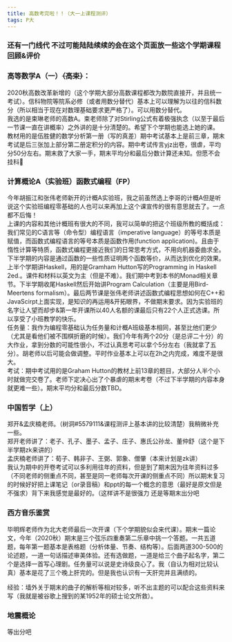 ```yaml
---
title: 高数考完啦！！（大一上课程测评）
tags: P大
---
```


### 还有一门线代 不过可能陆陆续续的会在这个页面放一些这个学期课程回顾&评价  

<!--more-->


### 高等数学A（一）~~（高束）~~：
2020秋高数改革新增的（这个学期大部分高数课程都改为数院直接开，并且统一考试）。信科物院等院系必修（或者用数分替代）基本上可以理解为以往的信科数分（所以相当于现在对数理基础要求更严格了）。可以用数分替代。  
我选的是束琳老师的高数A。束老师除了对Stirling公式有着极强执念（以至于最后一节课一直在讲概率）之外讲的是十分清楚的。希望下个学期也能选上她的课。  
教材用的是伍胜健的数学分析第一册（写的真差）期中考试基本上是前三章，期末考试是后三张加上部分第二册定积分的内容。期中考试传言yjz出卷，很虐，平均分50分左右。期末救了大家一手，期末平均分和最后分数计算还未知。但愿不会挂科🙏

### 计算概论A（实验班）函数式编程（FP）
今年胡振江和张伟老师新开的计概A实验班，我之前虽然选上李哥的计概A但是听说这个实验班编程零基础的人也可以来再加上这个课宣传的很有意思就去了。一点都不后悔！  
上课的内容和其他计概班有很大的不同，我可以简单的把这个班级所教的概括成：我们常见的C语言等（命令型）编程语言（imperative language）的等号本质是赋值，而函数式编程语言的等号本质是函数作用(function application)。且由于惰性计算等特质，函数式编程更接近我们的日常思考方式，不用向机器委曲求全。下半学期的内容是通过函数的一些性质证明两个函数等价，从而达到优化的效果。  
上半个学期讲Haskell，用的是Gramham Hutton写的Programming in Haskell 2ed.。课件和材料以英文为主（但是不难）。我们期中考到本书的Monad相关章节。下半学期收尾Haskell然后开始讲Program Calculation（主要是用Bird-Meertens formalism）。最后两节课是张伟老师讲述函数式编程思想如何在C++和JavaScirpt上面实现，是知识的再运用&开拓眼界，不做期末要求。因为实验班的名字让人望而却步&第一年开课所以40人名额的课最后只有22个人正式选课。所以享受了小班教学的快乐。  
任务量：我作为编程零基础认为任务量和计概A班级基本相同，甚至比他们更少（尤其是看他们被不围棋折磨的时候）。我们今年有两个20分（是总评二十分）的大作业，拿到分数的可能性很小，不过认真思考可以拿个5分左右（我就拿了五分）。胡老师以后可能会做调整。平时作业基本上可以在2h之内完成，难度不是很大。  
考试：期中考试用的是Graham Hutton的教材上前13章的题目，大部分人半个小时就做完交卷了。老师下定决心出了个暴虐的期末考卷（不过下半学期的内容本身就更难一些）。期末平均分和最后分数TBD。  

### 中国哲学（上）  
郑开&孟庆楠老师。（树洞#5579111&课程测评上基本讲的比较清楚）我稍微补充一些。  
郑开老师讲了：老子、孔子、墨子、孟子、庄子、惠氏公孙龙、董仲舒（这个是下半学期zk来讲的）  
孟庆楠老师讲了：荀子、韩非子、王弼、郭象、僧肇（本来计划是zk讲）  
我认为期中的开卷考试可以多利用往年的资料，但是到了期末因为往年资料过多（不同老师的侧重点不同，甚至是同一老师每次开课的侧重点不同）所以期末复习的时候好好把上课笔记（or录音稿）和ppt的每一个概念的意思（最好是原文但是不强求）背下来我感觉是最好的。（这样讲不是很强力 还是等期末出分吧   

### 西方音乐鉴赏
毕明辉老师作为北大老师最后一次开课（下个学期貌似会来代课）。期末一篇论文，今年（2020秋）期末是三个弦乐四重奏第二乐章中挑一个答题。一共五道题，每年第一题基本是表格题（分析体量、节奏、结构等）。后面两道300-500的论述题，一道一句话描述审美体验。还有选做题，一道是给三个曲子起名字，第二个是选择一首写心理剧。任务量可以说是史诗级良心了。我（自认为相对比较认真）基本是花了三个晚上肝完的。但是我也认识有一天肝完并且满绩的。

经验：墙外关于期末的曲子的解析等相对较多，听不出主题的可以配合这些资料来写（我就是被谷歌上搜到的某1952年的硕士论文所救）。


### 地震概论  
等出分吧

